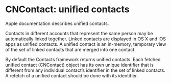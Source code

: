 # CNContact: unified contacts ##

Apple documentation describes unified contacts.

Contacts in different accounts that represent the same person may be
automatically linked together. Linked contacts are displayed in OS X
and iOS apps as unified contacts. A unified contact is an in-memory,
temporary view of the set of linked contacts that are merged into
one contact.

By default the Contacts framework returns unified contacts. Each fetched
unified contact (CNContact) object has its own unique identifier that is
different from any individual contact’s identifier in the set of linked
contacts. A refetch of a unified contact should be done with its
identifier.
